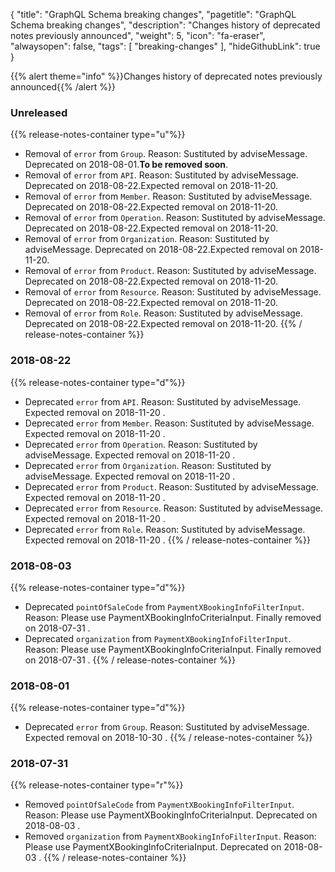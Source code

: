 {
	"title": "GraphQL Schema breaking changes",
	"pagetitle": "GraphQL Schema breaking changes",
	"description": "Changes history of deprecated notes previously announced",
	"weight": 5,
	"icon": "fa-eraser",
	"alwaysopen": false,
	"tags": [
		"breaking-changes"
	],
	"hideGithubLink": true
}

{{% alert theme="info" %}}Changes history of deprecated notes previously announced{{% /alert %}}

### Unreleased
{{% release-notes-container type="u"%}}
- Removal of `error` from `Group`. Reason: Sustituted by adviseMessage.  Deprecated on 2018-08-01.**To be removed soon**.
- Removal of `error` from `API`. Reason: Sustituted by adviseMessage.  Deprecated on 2018-08-22.Expected removal on 2018-11-20.
- Removal of `error` from `Member`. Reason: Sustituted by adviseMessage.  Deprecated on 2018-08-22.Expected removal on 2018-11-20.
- Removal of `error` from `Operation`. Reason: Sustituted by adviseMessage.  Deprecated on 2018-08-22.Expected removal on 2018-11-20.
- Removal of `error` from `Organization`. Reason: Sustituted by adviseMessage.  Deprecated on 2018-08-22.Expected removal on 2018-11-20.
- Removal of `error` from `Product`. Reason: Sustituted by adviseMessage.  Deprecated on 2018-08-22.Expected removal on 2018-11-20.
- Removal of `error` from `Resource`. Reason: Sustituted by adviseMessage.  Deprecated on 2018-08-22.Expected removal on 2018-11-20.
- Removal of `error` from `Role`. Reason: Sustituted by adviseMessage.  Deprecated on 2018-08-22.Expected removal on 2018-11-20.
{{% / release-notes-container %}}
### 2018-08-22
{{% release-notes-container type="d"%}}
- Deprecated `error` from `API`. Reason: Sustituted by adviseMessage. Expected removal on 2018-11-20 .
- Deprecated `error` from `Member`. Reason: Sustituted by adviseMessage. Expected removal on 2018-11-20 .
- Deprecated `error` from `Operation`. Reason: Sustituted by adviseMessage. Expected removal on 2018-11-20 .
- Deprecated `error` from `Organization`. Reason: Sustituted by adviseMessage. Expected removal on 2018-11-20 .
- Deprecated `error` from `Product`. Reason: Sustituted by adviseMessage. Expected removal on 2018-11-20 .
- Deprecated `error` from `Resource`. Reason: Sustituted by adviseMessage. Expected removal on 2018-11-20 .
- Deprecated `error` from `Role`. Reason: Sustituted by adviseMessage. Expected removal on 2018-11-20 .
{{% / release-notes-container %}}
### 2018-08-03
{{% release-notes-container type="d"%}}
- Deprecated `pointOfSaleCode` from `PaymentXBookingInfoFilterInput`. Reason: Please use PaymentXBookingInfoCriteriaInput. Finally removed on 2018-07-31 .
- Deprecated `organization` from `PaymentXBookingInfoFilterInput`. Reason: Please use PaymentXBookingInfoCriteriaInput. Finally removed on 2018-07-31 .
{{% / release-notes-container %}}
### 2018-08-01
{{% release-notes-container type="d"%}}
- Deprecated `error` from `Group`. Reason: Sustituted by adviseMessage. Expected removal on 2018-10-30 .
{{% / release-notes-container %}}
### 2018-07-31
{{% release-notes-container type="r"%}}
- Removed `pointOfSaleCode` from `PaymentXBookingInfoFilterInput`. Reason: Please use PaymentXBookingInfoCriteriaInput. Deprecated on 2018-08-03 .
- Removed `organization` from `PaymentXBookingInfoFilterInput`. Reason: Please use PaymentXBookingInfoCriteriaInput. Deprecated on 2018-08-03 .
{{% / release-notes-container %}}